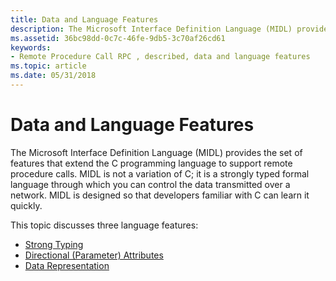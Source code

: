 ```yaml
---
title: Data and Language Features
description: The Microsoft Interface Definition Language (MIDL) provides the set of features that extend the C programming language to support remote procedure calls.
ms.assetid: 36bc98dd-0c7c-46fe-9db5-3c70af26cd61
keywords:
- Remote Procedure Call RPC , described, data and language features
ms.topic: article
ms.date: 05/31/2018
---
```


# Data and Language Features

The Microsoft Interface Definition Language (MIDL) provides the set of features that extend the C programming language to support remote procedure calls. MIDL is not a variation of C; it is a strongly typed formal language through which you can control the data transmitted over a network. MIDL is designed so that developers familiar with C can learn it quickly.

This topic discusses three language features:

-   [Strong Typing](strong-typing.md)
-   [Directional (Parameter) Attributes](directional-parameter-attributes.md)
-   [Data Representation](data-representation.md)

 

 




